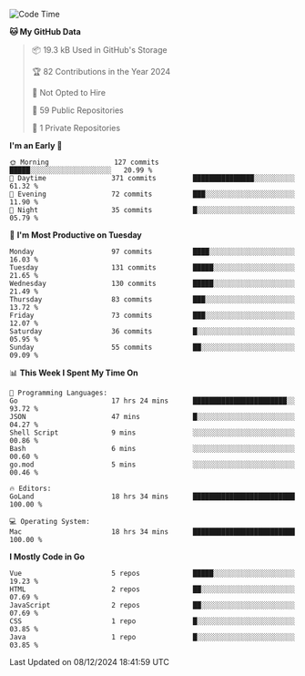 <!--START_SECTION:waka-->
![Code Time](http://img.shields.io/badge/Code%20Time-1%2C366%20hrs%2011%20mins-blue)

**🐱 My GitHub Data** 

> 📦 19.3 kB Used in GitHub's Storage 
 > 
> 🏆 82 Contributions in the Year 2024
 > 
> 🚫 Not Opted to Hire
 > 
> 📜 59 Public Repositories 
 > 
> 🔑 1 Private Repositories 
 > 
**I'm an Early 🐤** 

```text
🌞 Morning                127 commits         █████░░░░░░░░░░░░░░░░░░░░   20.99 % 
🌆 Daytime                371 commits         ███████████████░░░░░░░░░░   61.32 % 
🌃 Evening                72 commits          ███░░░░░░░░░░░░░░░░░░░░░░   11.90 % 
🌙 Night                  35 commits          █░░░░░░░░░░░░░░░░░░░░░░░░   05.79 % 
```
📅 **I'm Most Productive on Tuesday** 

```text
Monday                   97 commits          ████░░░░░░░░░░░░░░░░░░░░░   16.03 % 
Tuesday                  131 commits         █████░░░░░░░░░░░░░░░░░░░░   21.65 % 
Wednesday                130 commits         █████░░░░░░░░░░░░░░░░░░░░   21.49 % 
Thursday                 83 commits          ███░░░░░░░░░░░░░░░░░░░░░░   13.72 % 
Friday                   73 commits          ███░░░░░░░░░░░░░░░░░░░░░░   12.07 % 
Saturday                 36 commits          █░░░░░░░░░░░░░░░░░░░░░░░░   05.95 % 
Sunday                   55 commits          ██░░░░░░░░░░░░░░░░░░░░░░░   09.09 % 
```


📊 **This Week I Spent My Time On** 

```text
💬 Programming Languages: 
Go                       17 hrs 24 mins      ███████████████████████░░   93.72 % 
JSON                     47 mins             █░░░░░░░░░░░░░░░░░░░░░░░░   04.27 % 
Shell Script             9 mins              ░░░░░░░░░░░░░░░░░░░░░░░░░   00.86 % 
Bash                     6 mins              ░░░░░░░░░░░░░░░░░░░░░░░░░   00.60 % 
go.mod                   5 mins              ░░░░░░░░░░░░░░░░░░░░░░░░░   00.46 % 

🔥 Editors: 
GoLand                   18 hrs 34 mins      █████████████████████████   100.00 % 

💻 Operating System: 
Mac                      18 hrs 34 mins      █████████████████████████   100.00 % 
```

**I Mostly Code in Go** 

```text
Vue                      5 repos             █████░░░░░░░░░░░░░░░░░░░░   19.23 % 
HTML                     2 repos             ██░░░░░░░░░░░░░░░░░░░░░░░   07.69 % 
JavaScript               2 repos             ██░░░░░░░░░░░░░░░░░░░░░░░   07.69 % 
CSS                      1 repo              █░░░░░░░░░░░░░░░░░░░░░░░░   03.85 % 
Java                     1 repo              █░░░░░░░░░░░░░░░░░░░░░░░░   03.85 % 
```




 Last Updated on 08/12/2024 18:41:59 UTC
<!--END_SECTION:waka-->
